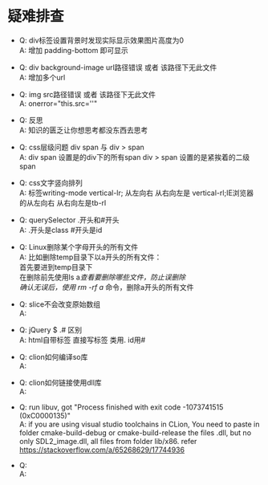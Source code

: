 # 疑难排查

- Q: div标签设置背景时发现实际显示效果图片高度为0  
  A: 增加 padding-bottom 即可显示

- Q: div background-image url路径错误 或者 该路径下无此文件  
  A: 增加多个url

- Q: img src路径错误 或者 该路径下无此文件  
  A: onerror="this.src=''"

- Q: 反思  
  A: 知识的匮乏让你想思考都没东西去思考

- Q: css层级问题 div span 与 div > span  
  A: div span 设置是的div下的所有span div > span 设置的是紧挨着的二级span

- Q: css文字竖向排列   
  A: 标签writing-mode vertical-lr; 从左向右 从右向左是 vertical-rl;IE浏览器的从左向右 从右向左是tb-rl

- Q: querySelector .开头和#开头  
  A: .开头是class \#开头是id

- Q: Linux删除某个字母开头的所有文件  
  A: 比如删除temp目录下以a开头的所有文件：<br>首先要进到temp目录下<br>在删除前先使用ls a*查看要删除哪些文件，防止误删除<br>确认无误后，使用 rm -rf a* 命令，删除a开头的所有文件

- Q: slice不会改变原始数组  
  A:

- Q: jQuery $ .# 区别  
  A: html自带标签 直接写标签 类用. id用#

- Q: clion如何编译so库  
  A:

- Q: clion如何链接使用dll库  
  A:

- Q: run libuv, got "Process finished with exit code -1073741515 (0xC0000135)"  
  A: if you are using visual studio toolchains in CLion, You need to paste in folder cmake-build-debug or
  cmake-build-release the files .dll, but no only SDL2_image.dll, all files from folder lib/x86.
  refer https://stackoverflow.com/a/65268629/17744936

- Q:  
  A: